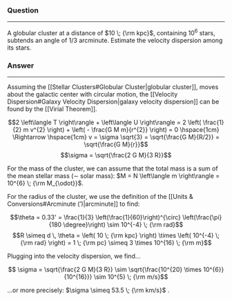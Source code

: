 ### Question
---
A globular cluster at a distance of $10 \; {\rm kpc}$, containing $10^{6}$ stars, subtends an angle of 1/3 arcminute. Estimate the velocity dispersion among its stars.

### Answer
---
Assuming the [[Stellar Clusters#Globular Cluster|globular cluster]], moves about the galactic center with circular motion, the [[Velocity Dispersion#Galaxy Velocity Dispersion|galaxy velocity dispersion]] can be found by the [[Virial Theorem]].

$$2 \left\langle T \right\rangle + \left\langle U \right\rangle = 2 \left( \frac{1}{2} m v^{2} \right) + \left( - \frac{G M m}{r^{2}} \right) = 0 \hspace{1cm} \Rightarrow \hspace{1cm} v = \sigma \sqrt{3} = \sqrt{\frac{G M}{R/2}} = \sqrt{\frac{G M}{r}}$$
$$\sigma = \sqrt{\frac{2 G M}{3 R}}$$


For the mass of the cluster, we can assume that the total mass is a sum of the mean stellar mass ($\sim$ solar mass): $M = N \left\langle m \right\rangle = 10^{6} \; {\rm M_{\odot}}$.

For the radius of the cluster, we use the definition of the [[Units & Conversions#Arcminute ($'$)|arcminute]] to find:

$$\theta = 0.33' = \frac{1}{3} \left(\frac{1}{60}\right)^{\circ} \left(\frac{\pi}{180 \degree}\right) \sim 10^{-4} \; {\rm rad}$$
$$R \simeq d \, \theta = \left( 10 \; {\rm kpc} \right) \times \left( 10^{-4} \; {\rm rad} \right) = 1 \; {\rm pc} \simeq 3 \times 10^{16} \; {\rm m}$$

Plugging into the velocity dispersion, we find...

$$ \sigma = \sqrt{\frac{2 G M}{3 R}} \sim \sqrt{\frac{10^{20} \times 10^{6}}{10^{16}}} \sim 10^{5} \; {\rm m/s}$$

...or more precisely: $\sigma \simeq 53.5 \; {\rm km/s}$ .